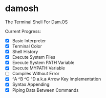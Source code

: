 # damosh
The Terminal Shell For Dam.OS

Current Progress:
 - [x] Basic Interpreter
 - [x] Terminal Color
 - [x] Shell History
 - [x] Execute System Files
 - [x] Execute System PATH Variable
 - [x] Execute MYPATH Variable
 - [ ] Compiles Without Error
 - [x] ^A ^B ^C ^D a.k.a Arrow Key Implementation
 - [x] Syntax Appending
 - [X] Piping Data Between Commands
